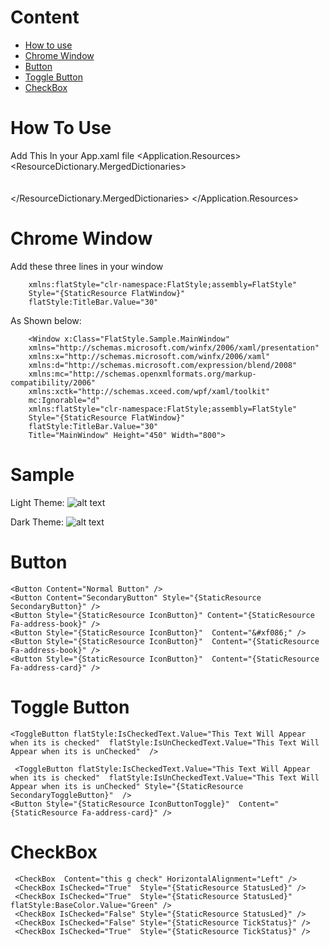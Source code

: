 # Content
+ [How to use](https://github.com/Touseefelahi/WpfFlatStyle#How-To-Use)
+ [Chrome Window](https://github.com/Touseefelahi/WpfFlatStyle#Chrome-Window)
+ [Button](https://github.com/Touseefelahi/WpfFlatStyle#button)
+ [Toggle Button](https://github.com/Touseefelahi/WpfFlatStyle#Toggle-button)
+ [CheckBox](https://github.com/Touseefelahi/WpfFlatStyle#checkbox)

# How To Use
Add This In your App.xaml file
    <Application.Resources>
           <ResourceDictionary>
               <ResourceDictionary.MergedDictionaries>
                   <ResourceDictionary Source="pack://application:,,,/FlatStyle;component/Style/Colors.xaml" />
                   <ResourceDictionary Source="pack://application:,,,/FlatStyle;component/Style/Fonts.xaml" />
                   <ResourceDictionary Source="pack://application:,,,/FlatStyle;component/Style/BaseStyle.xaml" />
                   <ResourceDictionary Source="pack://application:,,,/FlatStyle;component/Style/Icons.xaml" />                
                   <ResourceDictionary Source="pack://application:,,,/FlatStyle;component/Style/IconsSolid.xaml" />
                   <ResourceDictionary Source="pack://application:,,,/FlatStyle;component/Style/Button.xaml" />
                   <ResourceDictionary Source="pack://application:,,,/FlatStyle;component/Style/ButtonIconBased.xaml" />
                   <ResourceDictionary Source="pack://application:,,,/FlatStyle;component/Style/Text.xaml" />
                   <ResourceDictionary Source="pack://application:,,,/FlatStyle;component/Style/Scroll.xaml" />
                   <ResourceDictionary Source="pack://application:,,,/FlatStyle;component/Style/Datagrid.xaml" />
                   <ResourceDictionary Source="pack://application:,,,/FlatStyle;component/Style/ComboBox.xaml" />
                   <ResourceDictionary Source="pack://application:,,,/FlatStyle;component/Style/CheckBox.xaml" />                
                   <ResourceDictionary Source="pack://application:,,,/FlatStyle;component/Style/ProgressBar.xaml" />                       
                   <ResourceDictionary Source="pack://application:,,,/FlatStyle;component/Style/TabControl.xaml" />
                   <ResourceDictionary Source="pack://application:,,,/FlatStyle;component/Style/WindowStyle.xaml" />
               </ResourceDictionary.MergedDictionaries>
           </ResourceDictionary>
     </Application.Resources>


 # Chrome Window
 Add  these three lines in your window
 
        xmlns:flatStyle="clr-namespace:FlatStyle;assembly=FlatStyle"           
        Style="{StaticResource FlatWindow}"
        flatStyle:TitleBar.Value="30"
 As Shown below:
 
        <Window x:Class="FlatStyle.Sample.MainWindow"      
        xmlns="http://schemas.microsoft.com/winfx/2006/xaml/presentation"        
        xmlns:x="http://schemas.microsoft.com/winfx/2006/xaml"        
        xmlns:d="http://schemas.microsoft.com/expression/blend/2008"        
        xmlns:mc="http://schemas.openxmlformats.org/markup-compatibility/2006"        
        xmlns:xctk="http://schemas.xceed.com/wpf/xaml/toolkit"        
        mc:Ignorable="d" 
        xmlns:flatStyle="clr-namespace:FlatStyle;assembly=FlatStyle"   
        Style="{StaticResource FlatWindow}"
        flatStyle:TitleBar.Value="30"
        Title="MainWindow" Height="450" Width="800">
        
 # Sample
 
 Light Theme: 
![alt text](https://github.com/Touseefelahi/WpfFlatStyle/blob/master/BlueLightTheme.png " Light Theme")
 
Dark Theme: 
![alt text](https://github.com/Touseefelahi/WpfFlatStyle/blob/master/BlueDarkTheme.png " Dark Theme")

# Button

    <Button Content="Normal Button" />
    <Button Content="SecondaryButton" Style="{StaticResource SecondaryButton}" />
    <Button Style="{StaticResource IconButton}" Content="{StaticResource Fa-address-book}" />
    <Button Style="{StaticResource IconButton}"  Content="&#xf086;" />
    <Button Style="{StaticResource IconButton}"  Content="{StaticResource Fa-address-book}" />
    <Button Style="{StaticResource IconButton}"  Content="{StaticResource Fa-address-card}" />  
    
# Toggle Button

    <ToggleButton flatStyle:IsCheckedText.Value="This Text Will Appear when its is checked"  flatStyle:IsUnCheckedText.Value="This Text Will Appear when its is unChecked"  />
    
     <ToggleButton flatStyle:IsCheckedText.Value="This Text Will Appear when its is checked"  flatStyle:IsUnCheckedText.Value="This Text Will Appear when its is unChecked" Style="{StaticResource SecondaryToggleButton}"  />
    <Button Style="{StaticResource IconButtonToggle}"  Content="{StaticResource Fa-address-card}" />              
 

# CheckBox
     <CheckBox  Content="this g check" HorizontalAlignment="Left" />
     <CheckBox IsChecked="True"  Style="{StaticResource StatusLed}" />
     <CheckBox IsChecked="True"  Style="{StaticResource StatusLed}" flatStyle:BaseColor.Value="Green" />
     <CheckBox IsChecked="False" Style="{StaticResource StatusLed}" />
     <CheckBox IsChecked="False" Style="{StaticResource TickStatus}" />
     <CheckBox IsChecked="True"  Style="{StaticResource TickStatus}" />




